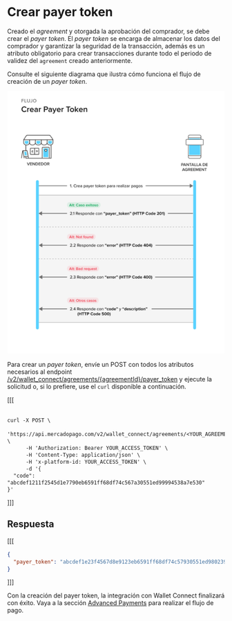 # Crear payer token

Creado el _agreement_ y otorgada la aprobación del comprador, se debe crear el _payer token_. El _payer token_ se encarga de almacenar los datos del comprador y garantizar la seguridad de la transacción, además es un atributo obligatorio para crear transacciones durante todo el periodo de validez del `agreement` creado anteriormente.

Consulte el siguiente diagrama que ilustra cómo funciona el flujo de creación de un _payer token_.

![Crear payer token](/images/wallet-connect/create-payer-token.es.png)

Para crear un _payer token_, envíe un POST con todos los atributos necesarios al endpoint [/v2/wallet_connect/agreements/{agreementId}/payer_token](/developers/es/reference/wallet_connect/_wallet_connect_agreements_agreement_id_payer_token/post) y ejecute la solicitud o, si lo prefiere, use el `curl` disponible a continuación.

[[[
```curl

curl -X POST \
      'https://api.mercadopago.com/v2/wallet_connect/agreements/<YOUR_AGREEMENT_ID>/payer_token \
      -H 'Authorization: Bearer YOUR_ACCESS_TOKEN' \
      -H 'Content-Type: application/json' \
      -H 'x-platform-id: YOUR_ACCESS_TOKEN' \
      -d '{
  "code": "abcdef1211f2545d1e7790eb6591ff68df74c567a30551ed99994538a7e530"
}'
```
]]]

## Respuesta

[[[
```json
{
  "payer_token": "abcdef1e23f4567d8e9123eb6591ff68df74c57930551ed980239f4538a7e530"
}
```
]]]

Con la creación del payer token, la integración con Wallet Connect finalizará con éxito. Vaya a la sección [Advanced Payments](/developers/es/docs/wallet-connect/advanced-payments) para realizar el flujo de pago.

